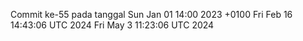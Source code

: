 Commit ke-55 pada tanggal Sun Jan 01 14:00 2023 +0100
Fri Feb 16 14:43:06 UTC 2024
Fri May  3 11:23:06 UTC 2024
